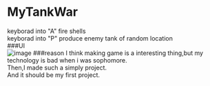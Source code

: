 # MyTankWar
keyborad into "A" fire shells  
keyborad into "P" produce enemy tank of random location  
###UI  
![image](https://github.com/mr-liaoren/MyTankWar/raw/master/UI.png)
###reason
I think making game is a interesting thing,but my technology is bad when i was sophomore.  
Then,I made such a simply project.  
And it should be my first project.
